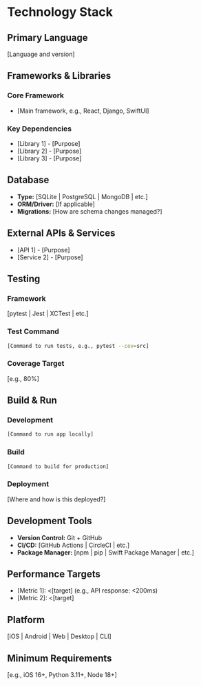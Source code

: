 # Technology Stack

## Primary Language
[Language and version]

## Frameworks & Libraries

### Core Framework
- [Main framework, e.g., React, Django, SwiftUI]

### Key Dependencies
- [Library 1] - [Purpose]
- [Library 2] - [Purpose]
- [Library 3] - [Purpose]

## Database
- **Type:** [SQLite | PostgreSQL | MongoDB | etc.]
- **ORM/Driver:** [If applicable]
- **Migrations:** [How are schema changes managed?]

## External APIs & Services
- [API 1] - [Purpose]
- [Service 2] - [Purpose]

## Testing

### Framework
[pytest | Jest | XCTest | etc.]

### Test Command
```bash
[Command to run tests, e.g., pytest --cov=src]
```

### Coverage Target
[e.g., 80%]

## Build & Run

### Development
```bash
[Command to run app locally]
```

### Build
```bash
[Command to build for production]
```

### Deployment
[Where and how is this deployed?]

## Development Tools
- **Version Control:** Git + GitHub
- **CI/CD:** [GitHub Actions | CircleCI | etc.]
- **Package Manager:** [npm | pip | Swift Package Manager | etc.]

## Performance Targets
- [Metric 1]: <[target] (e.g., API response: <200ms)
- [Metric 2]: <[target]

## Platform
[iOS | Android | Web | Desktop | CLI]

## Minimum Requirements
[e.g., iOS 16+, Python 3.11+, Node 18+]
